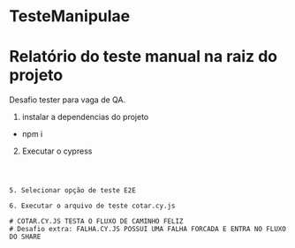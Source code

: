 # TesteManipulae
# Relatório do teste manual na raiz do projeto

Desafio tester para vaga de QA.

1. instalar a dependencias do projeto
- npm i

2. Executar o cypress
```npx cypress open



5. Selecionar opção de teste E2E

6. Executar o arquivo de teste cotar.cy.js 

# COTAR.CY.JS TESTA O FLUXO DE CAMINHO FELIZ
# Desafio extra: FALHA.CY.JS POSSUI UMA FALHA FORCADA E ENTRA NO FLUXO DO SHARE 

